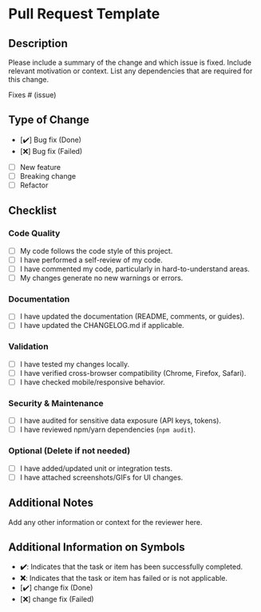 # Pull Request Template

## Description
Please include a summary of the change and which issue is fixed. Include relevant motivation or context. List any dependencies that are required for this change.

Fixes # (issue)

## Type of Change
- [✔️] Bug fix (Done)
- [❌] Bug fix (Failed)
- [ ] New feature
- [ ] Breaking change
- [ ] Refactor

## Checklist  

### Code Quality  
- [ ] My code follows the code style of this project.  
- [ ] I have performed a self-review of my code.  
- [ ] I have commented my code, particularly in hard-to-understand areas.  
- [ ] My changes generate no new warnings or errors.  

### Documentation  
- [ ] I have updated the documentation (README, comments, or guides).  
- [ ] I have updated the CHANGELOG.md if applicable.  

### Validation  
- [ ] I have tested my changes locally.  
- [ ] I have verified cross-browser compatibility (Chrome, Firefox, Safari).  
- [ ] I have checked mobile/responsive behavior.  

### Security & Maintenance  
- [ ] I have audited for sensitive data exposure (API keys, tokens).  
- [ ] I have reviewed npm/yarn dependencies (`npm audit`).  

### Optional (Delete if not needed)  
- [ ] I have added/updated unit or integration tests.  
- [ ] I have attached screenshots/GIFs for UI changes.  
## Additional Notes
Add any other information or context for the reviewer here.

## Additional Information on Symbols
- **✔️**: Indicates that the task or item has been successfully completed.
- **❌**: Indicates that the task or item has failed or is not applicable.
- [✔️] change fix (Done)
- [❌] change fix (Failed)
